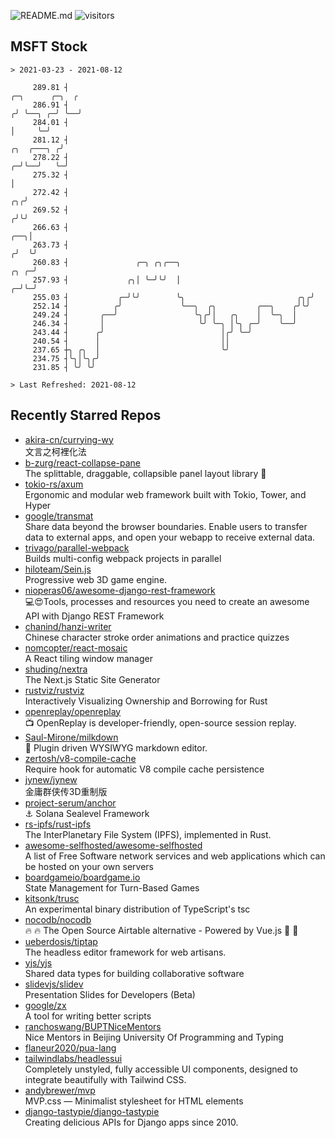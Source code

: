 ![README.md](https://github.com/Gerhut/Gerhut/workflows/README.md/badge.svg)
![visitors](https://visitors.vercel.app/Gerhut/Gerhut?token=8cf69d1f6813d272ef062726b6070c9be4ff72038cfe5a7ded7384a8da65d866)

## MSFT Stock

```
> 2021-03-23 - 2021-08-12

     289.81 ┤                                                                                    ╭─╮      ╭─╮  ╭ 
     286.91 ┤                                                                                   ╭╯ ╰──╮ ╭─╯ ╰──╯ 
     284.01 ┤                                                                                   │     ╰─╯        
     281.12 ┤                                                                        ╭╮  ╭───╮ ╭╯                
     278.22 ┤                                                                      ╭─╯╰──╯   ╰─╯                 
     275.32 ┤                                                                      │                             
     272.42 ┤                                                                   ╭╮╭╯                             
     269.52 ┤                                                                  ╭╯╰╯                              
     266.63 ┤                                                              ╭──╮│                                 
     263.73 ┤                                                             ╭╯  ╰╯                                 
     260.83 ┤               ╭─╮ ╭╮╭──╮                               ╭╮ ╭─╯                                      
     257.93 ┤             ╭╮│ ╰─╯╰╯  │                             ╭─╯╰─╯                                        
     255.03 ┤           ╭─╯╰╯        ╰╮                         ╭╮╭╯                                             
     252.14 ┤          ╭╯             ╰──╮  ╭╮         ╭──╮    ╭╯╰╯                                              
     249.24 ┤       ╭──╯                 ╰╮╭╯│   ╭╮    │  ╰─╮  │                                                 
     246.34 ┤       │                     ╰╯ ╰─╮ │╰╮ ╭─╯    ╰──╯                                                 
     243.44 ┤      ╭╯                          │╭╯ ╰─╯                                                           
     240.54 ┤      │                           ││                                                                
     237.65 ┼╮ ╭╮  │                           ╰╯                                                                
     234.75 ┤╰╮│╰╮╭╯                                                                                             
     231.85 ┤ ╰╯ ╰╯                                                                                              

> Last Refreshed: 2021-08-12
```

## Recently Starred Repos

- [akira-cn/currying-wy](https://github.com/akira-cn/currying-wy)  
  文言之柯裡化法
- [b-zurg/react-collapse-pane](https://github.com/b-zurg/react-collapse-pane)  
  The splittable, draggable, collapsible panel layout library 🎉
- [tokio-rs/axum](https://github.com/tokio-rs/axum)  
  Ergonomic and modular web framework built with Tokio, Tower, and Hyper
- [google/transmat](https://github.com/google/transmat)  
  Share data beyond the browser boundaries. Enable users to transfer data to external apps, and open your webapp to receive external data.
- [trivago/parallel-webpack](https://github.com/trivago/parallel-webpack)  
  Builds multi-config webpack projects in parallel
- [hiloteam/Sein.js](https://github.com/hiloteam/Sein.js)  
  Progressive web 3D game engine.
- [nioperas06/awesome-django-rest-framework](https://github.com/nioperas06/awesome-django-rest-framework)  
   💻😍Tools, processes and resources you need to create an awesome API with Django REST Framework
- [chanind/hanzi-writer](https://github.com/chanind/hanzi-writer)  
  Chinese character stroke order animations and practice quizzes
- [nomcopter/react-mosaic](https://github.com/nomcopter/react-mosaic)  
  A React tiling window manager
- [shuding/nextra](https://github.com/shuding/nextra)  
  The Next.js Static Site Generator
- [rustviz/rustviz](https://github.com/rustviz/rustviz)  
  Interactively Visualizing Ownership and Borrowing for Rust
- [openreplay/openreplay](https://github.com/openreplay/openreplay)  
  :tv: OpenReplay is developer-friendly, open-source session replay.
- [Saul-Mirone/milkdown](https://github.com/Saul-Mirone/milkdown)  
  🍼 Plugin driven WYSIWYG  markdown editor.
- [zertosh/v8-compile-cache](https://github.com/zertosh/v8-compile-cache)  
  Require hook for automatic V8 compile cache persistence
- [jynew/jynew](https://github.com/jynew/jynew)  
  金庸群侠传3D重制版
- [project-serum/anchor](https://github.com/project-serum/anchor)  
  ⚓ Solana Sealevel Framework
- [rs-ipfs/rust-ipfs](https://github.com/rs-ipfs/rust-ipfs)  
  The InterPlanetary File System (IPFS), implemented in Rust.
- [awesome-selfhosted/awesome-selfhosted](https://github.com/awesome-selfhosted/awesome-selfhosted)  
  A list of Free Software network services and web applications which can be hosted on your own servers
- [boardgameio/boardgame.io](https://github.com/boardgameio/boardgame.io)  
  State Management for Turn-Based Games
- [kitsonk/trusc](https://github.com/kitsonk/trusc)  
  An experimental binary distribution of TypeScript's tsc
- [nocodb/nocodb](https://github.com/nocodb/nocodb)  
  🔥 🔥  The Open Source Airtable alternative  - Powered by Vue.js 🚀 🚀  
- [ueberdosis/tiptap](https://github.com/ueberdosis/tiptap)  
  The headless editor framework for web artisans.
- [yjs/yjs](https://github.com/yjs/yjs)  
  Shared data types for building collaborative software
- [slidevjs/slidev](https://github.com/slidevjs/slidev)  
  Presentation Slides for Developers (Beta)
- [google/zx](https://github.com/google/zx)  
  A tool for writing better scripts
- [ranchoswang/BUPTNiceMentors](https://github.com/ranchoswang/BUPTNiceMentors)  
  Nice Mentors in Beijing University Of Programming and Typing 
- [flaneur2020/pua-lang](https://github.com/flaneur2020/pua-lang)  
- [tailwindlabs/headlessui](https://github.com/tailwindlabs/headlessui)  
  Completely unstyled, fully accessible UI components, designed to integrate beautifully with Tailwind CSS.
- [andybrewer/mvp](https://github.com/andybrewer/mvp)  
  MVP.css — Minimalist stylesheet for HTML elements
- [django-tastypie/django-tastypie](https://github.com/django-tastypie/django-tastypie)  
  Creating delicious APIs for Django apps since 2010.
